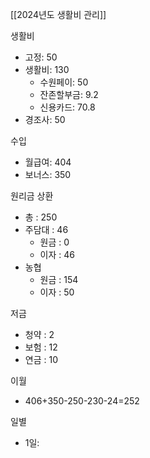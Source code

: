 [[2024년도 생활비 관리]]

생활비

- 고정: 50
- 생활비: 130
	- 수원페이: 50
	- 잔존할부금: 9.2
	- 신용카드: 70.8
- 경조사: 50

수입

- 월급여: 404
- 보너스: 350

원리금 상환

- 총 : 250
- 주담대 : 46
	- 원금 : 0
	- 이자 : 46
- 농협
	- 원금 : 154
	- 이자 : 50

저금

- 청약 : 2
- 보험 : 12
- 연금 : 10

이월
- 406+350-250-230-24=252

일별

- 1일:
